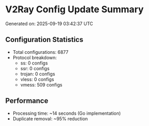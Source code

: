 # V2Ray Config Update Summary
Generated on: 2025-09-19 03:42:37 UTC

## Configuration Statistics
- Total configurations: 6877
- Protocol breakdown:
  - ss: 0 configs
  - ssr: 0 configs
  - trojan: 0 configs
  - vless: 0 configs
  - vmess: 509 configs

## Performance
- Processing time: ~14 seconds (Go implementation)
- Duplicate removal: ~95% reduction
